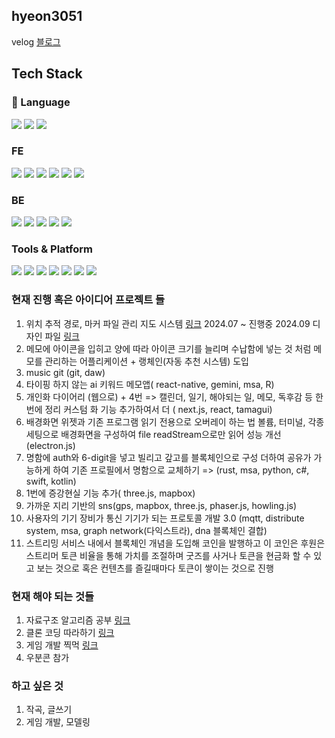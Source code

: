 <div align="left">
  <h2>hyeon3051</h2>
</div>
 
velog [블로그](https://velog.io/@hanson/posts)

## Tech Stack

### 🌟 Language
<img src="https://img.shields.io/badge/-JavaScript-%23F7DF1E?logo=JavaScript&logoColor=black"/> <img src="https://img.shields.io/badge/-TypeScript-%233178C6?logo=TypeScript&logoColor=white"/> <img src="https://img.shields.io/badge/python-3776AB?style=flat-square&logo=python&logoColor=white"/> 

### FE
<img src="https://img.shields.io/badge/-React-%2361DAFB?logo=React&logoColor=black"/> <img src="https://img.shields.io/badge/-Styled-%23DB709 3?logo=styled-components&logoColor=white"/> <img src="https://img.shields.io/badge/-Redux-%233578e5?logo=RECOIL&logoColor=white"/>  <img src="https://img.shields.io/badge/next.js-000000?style=flat-square&logo=next.js&logoColor=white"/>  <img src="https://img.shields.io/badge/bootstrap-7952B3?style=flat-square&logo=bootstrap&logoColor=white"/> <img src="https://img.shields.io/badge/expo-000020?style=flat-square&logo=expo&logoColor=white"/>

### BE
 <img src="https://img.shields.io/badge/django-092E20?style=flat-square&logo=django&logoColor=white"/> <img src="https://img.shields.io/badge/node.js-5FA04E?style=flat-square&logo=node.js&logoColor=white"/> <img src="https://img.shields.io/badge/express-000000?style=flat-square&logo=express&logoColor=white"/> <img src="https://img.shields.io/badge/mysql-4479A1?style=flat-square&logo=mysql&logoColor=white"/> <img src="https://img.shields.io/badge/pandas-150458?style=flat-square&logo=pandas&logoColor=white"/> 

### Tools & Platform
<img src="https://img.shields.io/badge/-Slack-%234A154B?logo=Slack&logoColor=white"/> <img src="https://img.shields.io/badge/-Notion-%23000000?logo=Notion&logoColor=white"/> <img src="https://img.shields.io/badge/-Figma-%23F24E1E?logo=Figma&logoColor=white"/> <img src="https://img.shields.io/badge/framer-0055FF?logo=framer&logoColor=white"/>  <img src="https://img.shields.io/badge/xcode-147efb?logo=xcode&logoColor=white"/> <img src="https://img.shields.io/badge/cocoapods-ee3322?logo=cocoapods&logoColor=white"/>   <img src="https://img.shields.io/badge/gradle-02303A?logo=gradle&logoColor=white"/>

### 현재 진행 혹은 아이디어 프로젝트 들 
  1. 위치 추적 경로, 마커 파일 관리 지도 시스템 [링크](https://github.com/hyeon3051/mappingIt_01) 2024.07 ~ 진행중 2024.09
      디자인 파일 [링크](https://www.figma.com/design/v0CyhmnSeBDQBgttyMnh4K/mappingIt-design-template?node-id=0-1&node-type=canvas&t=FXE1O49Cvm7mBnB1-0)
  3. 메모에 아이콘을 입히고 양에 따라 아이콘 크기를 늘리며 수납함에 넣는 것 처럼 메모를 관리하는 어플리케이션 + 랭체인(자동 추천 시스템) 도입
  4. music git (git, daw)
  5. 타이핑 하지 않는 ai 키워드 메모앱( react-native, gemini, msa, R)
  6. 개인화 다이어리 (웹으로) + 4번 => 캘린더, 일기, 해야되는 일, 메모, 독후감 등 한 번에 정리 커스텀 화 기능 추가하여서 더 ( next.js, react, tamagui)
  7. 배경화면 위젯과 기존 프로그램 읽기 전용으로 오버레이 하는 법 볼륨, 터미널, 각종 세팅으로 배경화면을 구성하여 file readStream으로만 읽어 성능 개선 (electron.js)
  8. 명함에 auth와 6-digit을 넣고 빌리고 갚고를 블록체인으로 구성 더하여 공유가 가능하게 하여 기존 프로필에서 명함으로 교체하기 => (rust, msa, python, c#, swift, kotlin)
  9. 1번에 증강현실 기능 추가( three.js, mapbox)
  10. 가까운 지리 기반의 sns(gps, mapbox, three.js, phaser.js, howling.js)
  11. 사용자의 기기 장비가 통신 기기가 되는 프로토콜 개발 3.0 (mqtt, distribute system, msa, graph network(다익스트라), dna 블록체인 결합)
  12. 스트리밍 서비스 내에서 블록체인 개념을 도입해 코인을 발행하고 이 코인은 후원은 스트리머 토큰 비율을 통해 가치를 조절하며 굿즈를 사거나 토큰을 현금화 할 수 있고 보는 것으로 혹은 컨텐츠를 즐길때마다 토큰이 쌓이는 것으로 진행 
### 현재 해야 되는 것들
  1. 자료구조 알고리즘 공부 [링크](https://ebook-product.kyobobook.co.kr/dig/epd/ebook/E000005568012)
  2. 클론 코딩 따라하기 [링크](https://www.youtube.com/@codewithantonio/playlists)
  3. 게임 개발 찍먹 [링크](https://www.udemy.com/course/retr0-unity/)
  4. 우분콘 참가
### 하고 싶은 것 
  1. 작곡, 글쓰기
  2. 게임 개발, 모델링
